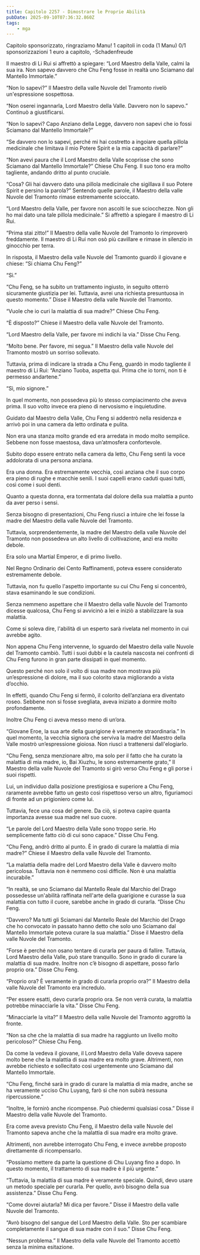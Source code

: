 ```yaml
---
title: Capitolo 2257 - Dimostrare le Proprie Abilità
pubDate: 2025-09-10T07:36:32.860Z
tags:
    - mga
---
```



Capitolo sponsorizzato, ringraziamo Manu!
1 capitoli in coda (1 Manu)
0/1 sponsorizzazioni 1 euro a capitolo,
-Schadenfreude


Il maestro di Li Rui si affrettò a spiegare: “Lord Maestro della Valle, calmi la sua ira. Non sapevo davvero che Chu Feng fosse in realtà uno Sciamano dal Mantello Immortale.”


“Non lo sapevi?” Il Maestro della valle Nuvole del Tramonto rivelò un'espressione sospettosa.


“Non oserei ingannarla, Lord Maestro della Valle. Davvero non lo sapevo.” Continuò a giustificarsi.


“Non lo sapevi? Capo Anziano della Legge, davvero non sapevi che io fossi Sciamano dal Mantello Immortale?”


“Se davvero non lo sapevi, perché mi hai costretto a ingoiare quella pillola medicinale che limitava il mio Potere Spirit e la mia capacità di parlare?”


“Non avevi paura che il Lord Maestro della Valle scoprisse che sono Sciamano dal Mantello Immortale?” Chiese Chu Feng. Il suo tono era molto tagliente, andando dritto al punto cruciale.


“Cosa? Gli hai davvero dato una pillola medicinale che sigillava il suo Potere Spirit e persino la parola?” Sentendo quelle parole, il Maestro della valle Nuvole del Tramonto rimase estremamente scioccato.


“Lord Maestro della Valle, per favore non ascolti le sue sciocchezze. Non gli ho mai dato una tale pillola medicinale.” Si affrettò a spiegare il maestro di Li Rui.


“Prima stai zitto!” Il Maestro della valle Nuvole del Tramonto lo rimproverò freddamente. Il maestro di Li Rui non osò più cavillare e rimase in silenzio in ginocchio per terra.


In risposta, il Maestro della valle Nuvole del Tramonto guardò il giovane e chiese: “Si chiama Chu Feng?”


“Sì.”


“Chu Feng, se ha subito un trattamento ingiusto, in seguito otterrò sicuramente giustizia per lei. Tuttavia, avrei una richiesta presuntuosa in questo momento.” Disse il Maestro della valle Nuvole del Tramonto.


“Vuole che io curi la malattia di sua madre?” Chiese Chu Feng.


“È disposto?” Chiese il Maestro della valle Nuvole del Tramonto.


“Lord Maestro della Valle, per favore mi indichi la via.” Disse Chu Feng.


“Molto bene. Per favore, mi segua.” Il Maestro della valle Nuvole del Tramonto mostrò un sorriso sollevato.


Tuttavia, prima di indicare la strada a Chu Feng, guardò in modo tagliente il maestro di Li Rui: “Anziano Tuoba, aspetta qui. Prima che io torni, non ti è permesso andartene.”


“Sì, mio signore.”


In quel momento, non possedeva più lo stesso compiacimento che aveva prima. Il suo volto invece era pieno di nervosismo e inquietudine.


Guidato dal Maestro della Valle, Chu Feng si addentrò nella residenza e arrivò poi in una camera da letto ordinata e pulita.


Non era una stanza molto grande ed era arredata in modo molto semplice. Sebbene non fosse maestosa, dava un’atmosfera confortevole.


Subito dopo essere entrato nella camera da letto, Chu Feng sentì la voce addolorata di una persona anziana.


Era una donna. Era estremamente vecchia, così anziana che il suo corpo era pieno di rughe e macchie senili. I suoi capelli erano caduti quasi tutti, così come i suoi denti.


Quanto a questa donna, era tormentata dal dolore della sua malattia a punto da aver perso i sensi.


Senza bisogno di presentazioni, Chu Feng riuscì a intuire che lei fosse la madre del Maestro della valle Nuvole del Tramonto.


Tuttavia, sorprendentemente, la madre del Maestro della valle Nuvole del Tramonto non possedeva un alto livello di coltivazione, anzi era molto debole.


Era solo una Martial Emperor, e di primo livello.


Nel Regno Ordinario dei Cento Raffinamenti, poteva essere considerato estremamente debole.


Tuttavia, non fu quello l'aspetto importante su cui Chu Feng si concentrò, stava esaminando le sue condizioni.


Senza nemmeno aspettare che il Maestro della valle Nuvole del Tramonto dicesse qualcosa, Chu Feng si avvicinò a lei e iniziò a stabilizzare la sua malattia.


Come si soleva dire, l'abilità di un esperto sarà rivelata nel momento in cui avrebbe agito.


Non appena Chu Feng intervenne, lo sguardo del Maestro della valle Nuvole del Tramonto cambiò. Tutti i suoi dubbi e la cautela nascosta nei confronti di Chu Feng furono in gran parte dissipati in quel momento.


Questo perché non solo il volto di sua madre non mostrava più un’espressione di dolore, ma il suo colorito stava migliorando a vista d’occhio.


In effetti, quando Chu Feng si fermò, il colorito dell’anziana era diventato roseo. Sebbene non si fosse svegliata, aveva iniziato a dormire molto profondamente.


Inoltre Chu Feng ci aveva messo meno di un’ora.


“Giovane Eroe, la sua arte della guarigione è veramente straordinaria.” In quel momento, la vecchia signora che serviva la madre del Maestro della Valle mostrò un’espressione gioiosa. Non riuscì a trattenersi dall'elogiarlo.


“Chu Feng, senza menzionare altro, ma solo per il fatto che ha curato la malattia di mia madre, io, Bai Xiuzhu, le sono estremamente grato,” Il Maestro della valle Nuvole del Tramonto si girò verso Chu Feng e gli porse i suoi rispetti.


Lui, un individuo dalla posizione prestigiosa e superiore a Chu Feng, raramente avrebbe fatto un gesto così rispettoso verso un altro, figuriamoci di fronte ad un prigioniero come lui.


Tuttavia, fece una cosa del genere. Da ciò, si poteva capire quanta importanza avesse sua madre nel suo cuore.


“Le parole del Lord Maestro della Valle sono troppo serie. Ho semplicemente fatto ciò di cui sono capace.” Disse Chu Feng.


“Chu Feng, andrò dritto al punto. È in grado di curare la malattia di mia madre?” Chiese il Maestro della valle Nuvole del Tramonto.


“La malattia della madre del Lord Maestro della Valle è davvero molto pericolosa. Tuttavia non è nemmeno così difficile. Non è una malattia incurabile.”


“In realtà, se uno Sciamano dal Mantello Reale dal Marchio del Drago possedesse un'abilità raffinata nell'arte della guarigione e curasse la sua malattia con tutto il cuore, sarebbe anche in grado di curarla. “Disse Chu Feng.


“Davvero? Ma tutti gli Sciamani dal Mantello Reale del Marchio del Drago che ho convocato in passato hanno detto che solo uno Sciamano dal Mantello Immortale poteva curare la sua malattia.” Disse il Maestro della valle Nuvole del Tramonto.


“Forse è perché non osano tentare di curarla per paura di fallire. Tuttavia, Lord Maestro della Valle, può stare tranquillo. Sono in grado di curare la malattia di sua madre. Inoltre non c’è bisogno di aspettare, posso farlo proprio ora.” Disse Chu Feng.


“Proprio ora? È veramente in grado di curarla proprio ora?” Il Maestro della valle Nuvole del Tramonto era incredulo.


“Per essere esatti, devo curarla proprio ora. Se non verrà curata, la malattia potrebbe minacciarle la vita.” Disse Chu Feng.


“Minacciarle la vita?” Il Maestro della valle Nuvole del Tramonto aggrottò la fronte.


“Non sa che che la malattia di sua madre ha raggiunto un livello molto pericoloso?” Chiese Chu Feng.


Da come la vedeva il giovane, il Lord Maestro della Valle doveva sapere molto bene che la malattia di sua madre era molto grave. Altrimenti, non avrebbe richiesto e sollecitato così urgentemente uno Sciamano dal Mantello Immortale.


“Chu Feng, finché sarà in grado di curare la malattia di mia madre, anche se ha veramente ucciso Chu Luyang, farò sì che non subirà nessuna ripercussione.”


“Inoltre, le fornirò anche ricompense. Può chiedermi qualsiasi cosa.” Disse il Maestro della valle Nuvole del Tramonto.


Era come aveva previsto Chu Feng, il Maestro della valle Nuvole del Tramonto sapeva anche che la malattia di sua madre era molto grave.


Altrimenti, non avrebbe interrogato Chu Feng, e invece avrebbe proposto direttamente di ricompensarlo.


“Possiamo mettere da parte la questione di Chu Luyang fino a dopo. In questo momento, il trattamento di sua madre è il più urgente.”


“Tuttavia, la malattia di sua madre è veramente speciale. Quindi, devo usare un metodo speciale per curarla. Per quello, avrò bisogno della sua assistenza.” Disse Chu Feng.


“Come dovrei aiutarla? Mi dica per favore.” Disse il Maestro della valle Nuvole del Tramonto.


“Avrò bisogno del sangue del Lord Maestro della Valle. Sto per scambiare completamente il sangue di sua madre con il suo.” Disse Chu Feng.


“Nessun problema.” Il Maestro della valle Nuvole del Tramonto accettò senza la minima esitazione.

